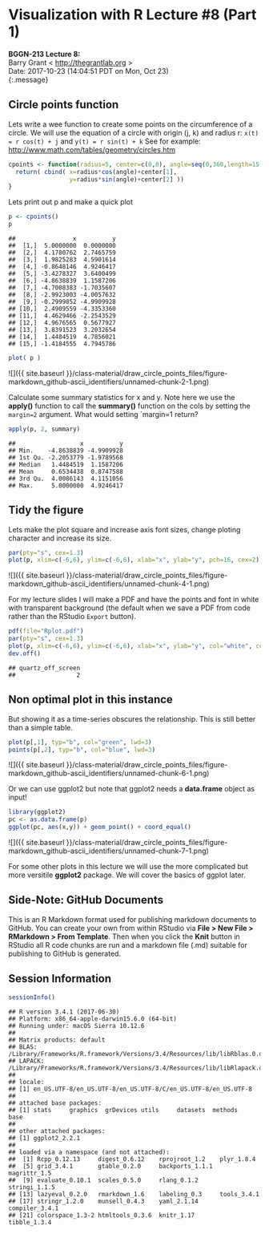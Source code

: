Visualization with R Lecture \#8 (Part 1)
================
**BGGN-213 Lecture 8:**  
Barry Grant &lt; <http://thegrantlab.org> &gt;  
Date: 2017-10-23 (14:04:51 PDT on Mon, Oct 23)  
{:.message}


Circle points function
----------------------

Lets write a wee function to create some points on the circumference of a circle. We will use the equation of a circle with origin (j, k) and radius r: `x(t) = r cos(t) + j` and `y(t) = r sin(t) + k` See for example: <http://www.math.com/tables/geometry/circles.htm>

``` r
cpoints <- function(radius=5, center=c(0,0), angle=seq(0,360,length=15)) {
  return( cbind( x=radius*cos(angle)+center[1],
                 y=radius*sin(angle)+center[2] ))
}
```

Lets print out p and make a quick plot

``` r
p <- cpoints()
p
```

    ##                x          y
    ##  [1,]  5.0000000  0.0000000
    ##  [2,]  4.1780762  2.7465759
    ##  [3,]  1.9825283  4.5901614
    ##  [4,] -0.8648146  4.9246417
    ##  [5,] -3.4278327  3.6400499
    ##  [6,] -4.8638839  1.1587206
    ##  [7,] -4.7008383 -1.7035607
    ##  [8,] -2.9923003 -4.0057632
    ##  [9,] -0.2999852 -4.9909928
    ## [10,]  2.4909559 -4.3353360
    ## [11,]  4.4629466 -2.2543529
    ## [12,]  4.9676565  0.5677927
    ## [13,]  3.8391523  3.2032654
    ## [14,]  1.4484519  4.7856021
    ## [15,] -1.4184555  4.7945786

``` r
plot( p )
```

![]({{ site.baseurl }}/class-material/draw_circle_points_files/figure-markdown_github-ascii_identifiers/unnamed-chunk-2-1.png)

Calculate some summary statistics for x and y. Note here we use the **apply()** function to call the **summary()** function on the cols by setting the `margin=2` argument. What would setting \`margin=1 return?

``` r
apply(p, 2, summary)
```

    ##                  x          y
    ## Min.    -4.8638839 -4.9909928
    ## 1st Qu. -2.2053779 -1.9789568
    ## Median   1.4484519  1.1587206
    ## Mean     0.6534438  0.8747588
    ## 3rd Qu.  4.0086143  4.1151056
    ## Max.     5.0000000  4.9246417

Tidy the figure
---------------

Lets make the plot square and increase axis font sizes, change ploting character and increase its size.

``` r
par(pty="s", cex=1.3)
plot(p, xlim=c(-6,6), ylim=c(-6,6), xlab="x", ylab="y", pch=16, cex=2)
```

![]({{ site.baseurl }}/class-material/draw_circle_points_files/figure-markdown_github-ascii_identifiers/unnamed-chunk-4-1.png)

For my lecture slides I will make a PDF and have the points and font in white with transparent background (the default when we save a PDF from code rather than the RStudio `Export` button).

``` r
pdf(file="Rplot.pdf")
par(pty="s", cex=1.3)
plot(p, xlim=c(-6,6), ylim=c(-6,6), xlab="x", ylab="y", col="white", col.axis="white", col.lab="white", pch=16, cex=2)
dev.off()
```

    ## quartz_off_screen 
    ##                 2

Non optimal plot in this instance
---------------------------------

But showing it as a time-series obscures the relationship. This is still better than a simple table.

``` r
plot(p[,1], typ="b", col="green", lwd=3)
points(p[,2], typ="b", col="blue", lwd=3)
```

![]({{ site.baseurl }}/class-material/draw_circle_points_files/figure-markdown_github-ascii_identifiers/unnamed-chunk-6-1.png)

Or we can use ggplot2 but note that ggplot2 needs a **data.frame** object as input!

``` r
library(ggplot2)
pc <- as.data.frame(p)
ggplot(pc, aes(x,y)) + geom_point() + coord_equal()
```

![]({{ site.baseurl }}/class-material/draw_circle_points_files/figure-markdown_github-ascii_identifiers/unnamed-chunk-7-1.png)

For some other plots in this lecture we will use the more complicated but more versitile **ggplot2** package. We will cover the basics of ggplot later.

Side-Note: GitHub Documents
---------------------------

This is an R Markdown format used for publishing markdown documents to GitHub. You can create your own from within RStudio via **File > New File > RMarkdown > From Template**. Then when you click the **Knit** button in RStudio all R code chunks are run and a markdown file (.md) suitable for publishing to GitHub is generated.

Session Information
-------------------

``` r
sessionInfo()
```

    ## R version 3.4.1 (2017-06-30)
    ## Platform: x86_64-apple-darwin15.6.0 (64-bit)
    ## Running under: macOS Sierra 10.12.6
    ## 
    ## Matrix products: default
    ## BLAS: /Library/Frameworks/R.framework/Versions/3.4/Resources/lib/libRblas.0.dylib
    ## LAPACK: /Library/Frameworks/R.framework/Versions/3.4/Resources/lib/libRlapack.dylib
    ## 
    ## locale:
    ## [1] en_US.UTF-8/en_US.UTF-8/en_US.UTF-8/C/en_US.UTF-8/en_US.UTF-8
    ## 
    ## attached base packages:
    ## [1] stats     graphics  grDevices utils     datasets  methods   base     
    ## 
    ## other attached packages:
    ## [1] ggplot2_2.2.1
    ## 
    ## loaded via a namespace (and not attached):
    ##  [1] Rcpp_0.12.13     digest_0.6.12    rprojroot_1.2    plyr_1.8.4      
    ##  [5] grid_3.4.1       gtable_0.2.0     backports_1.1.1  magrittr_1.5    
    ##  [9] evaluate_0.10.1  scales_0.5.0     rlang_0.1.2      stringi_1.1.5   
    ## [13] lazyeval_0.2.0   rmarkdown_1.6    labeling_0.3     tools_3.4.1     
    ## [17] stringr_1.2.0    munsell_0.4.3    yaml_2.1.14      compiler_3.4.1  
    ## [21] colorspace_1.3-2 htmltools_0.3.6  knitr_1.17       tibble_1.3.4
